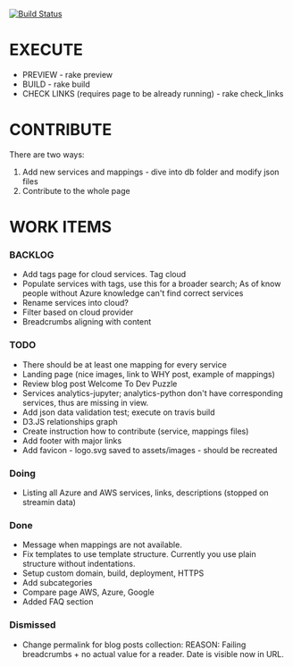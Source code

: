 
[![Build Status](https://travis-ci.org/valdasm/dev-puzzle.svg?branch=master)](https://travis-ci.org/valdasm/dev-puzzle)

# EXECUTE
* PREVIEW - rake preview
* BUILD - rake build 
* CHECK LINKS (requires page to be already running) - rake check_links 

# CONTRIBUTE
There are two ways:
1. Add new services and mappings - dive into db folder and modify json files
2. Contribute to the whole page

# WORK ITEMS

### BACKLOG
* Add tags page for cloud services. Tag cloud
* Populate services with tags, use this for a broader search; As of know people without Azure knowledge can't find correct services
* Rename services into cloud?
* Filter based on cloud provider 
* Breadcrumbs aligning with content 

### TODO

* There should be at least one mapping for every service
* Landing page (nice images, link to WHY post, example of mappings)
* Review blog post Welcome To Dev Puzzle
* Services analytics-jupyter; analytics-python don't have corresponding services, thus are missing in view.
* Add json data validation test; execute on travis build
* D3.JS relationships graph
* Create instruction how to contribute (service, mappings files)
* Add footer with major links
* Add favicon - logo.svg saved to assets/images - should be recreated 

### Doing

* Listing all Azure and AWS services, links, descriptions (stopped on streamin data)

### Done
* Message when mappings are not available.
* Fix templates to use template structure. Currently you use plain structure without indentations.
* Setup custom domain, build, deployment, HTTPS
* Add subcategories
* Compare page AWS, Azure, Google
* Added FAQ section

### Dismissed
* Change permalink for blog posts collection: REASON: Failing breadcrumbs + no actual value for a reader. Date is visible now in URL.
